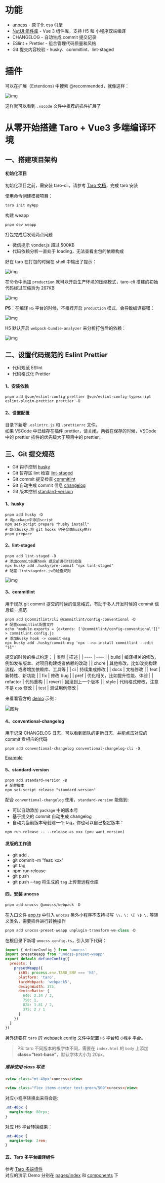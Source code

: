 # 功能
- [unocss](https://uno.antfu.me/) - 原子化 css 引擎
- [NutUI 组件库](https://nutui.jd.com/#/zh-CN/guide/intro) - Vue 3 组件库，支持 H5 和 小程序双端编译
- CHANGELOG - 自动生成 commit 提交记录
- ESlint + Prettier - 组合管理代码质量和风格
- Git 提交内容校验 - husky、commitlint、lint-staged

# 插件
可以在扩展（Extentions) 中搜索 @recommended，就像这样：

![img](/screenshots/extentions.png)

这样就可以看到 `.vscode` 文件中推荐的插件扩展了

# 从零开始搭建 Taro + Vue3 多端编译环境

## 一、搭建项目架构

#### 初始化项目

初始化项目之前，需安装 taro-cli，请参考 [Taro 文档](https://taro-docs.jd.com/taro/docs/GETTING-STARTED)，完成 taro 安装

使用命令创建模板项目：

```bash
taro init myApp
```

构建 weapp

```bash
pnpm dev weapp
```

打包完成后发现两点问题

- 微信提示 vonder.js 超过 500KB
- 代码依赖分析一直处于 loading，无法查看主包的依赖构成

好在 taro 在打包的时候在 shell 中输出了提示：

![img](/screenshots/tips.png)

在命令中添加 `production` 就可以开启生产环境的压缩模式，taro-cli 搭建的初始代码经过压缩后为 267KB

![img](/screenshots/analyse.png)

**PS**：在编译 `H5` 平台的时候，不推荐开启 `production` 模式，会导致编译报错：

![img](/screenshots/exceed-size.png)

H5 默认开启 `webpack-bundle-analyzer` 来分析打包后的依赖：

![img](/screenshots/webpack-analyzer.png)

## 二、设置代码规范的 Eslint Prettier

- 代码规范 ESlint
- 代码格式化 Prettier

#### 1、安装依赖

```shell
pnpm add @vue/eslint-config-prettier @vue/eslint-config-typescript eslint-plugin-prettier prettier -D
```

#### 2、设置配置

目录下新增 `.eslintrc.js` 和 `.prettierrc` 文件。  
如果 VSCode 中已经存在插件 prettier，请关闭。两者在保存的时候，VSCode 中的 prettier 插件的优先级大于项目中的 prettier。

## 三、Git 提交规范

- Git 钩子控制 [husky](https://typicode.github.io/husky/#/)
- Git 暂存区 lint 检查 [lint-staged](https://github.com/okonet/lint-staged)
- Git commit 提交检查 [commitlint](https://github.com/conventional-changelog/commitlint)
- Git 自动生成 commit 信息 [changelog](https://github.com/conventional-changelog-archived-repos/conventional-changelog-cli)
- Git 版本控制 [standard-version](https://www.npmjs.com/package/standard-version)

#### 1、husky

```shell
pnpm add husky -D
# 向package中添加script
npm set-script prepare "husky install"
# 始化husky,将 git hooks 钩子交由husky执行
pnpm prepare
```

#### 2、lint-staged

```shell
pnpm add lint-staged -D
# 添加commit前置hook 提交前进行代码检查
npx husky add .husky/pre-commit "npx lint-staged"
# 配置.lintstagedrc.js的检查规则
```

![img](/screenshots/staged-lint.png)

#### 3、commitlint

用于规范 git commit 提交的时候的信息格式，有助于多人开发时候的 commit 信息统一规范

```shell
pnpm add @commitlint/cli @commitlint/config-conventional -D
# 配置commitlint配置文件
echo "module.exports = {extends: ['@commitlint/config-conventional']}" > commitlint.config.js
# 添加husky hook -> commit-msg
npx husky add .husky/commit-msg 'npx --no-install commitlint --edit "$1"'
```

提交的时候的格式约定：
| 类型 | 描述 |
| ---- | ---- |
| build | 编译相关的修改，例如发布版本、对项目构建或者依赖的改动 |
| chore | 其他修改，比如改变构建流程、或者增加依赖库、工具等 |
| ci | 持续集成修改 |
| docs | 文档修改 |
| feat | 新特性、新功能 |
| fix | 修改 bug |
| pref | 优化相关，比如提升性能、体验 |
| refactor | 代码重构 |
| revert | 回滚到上一个版本 |
| style | 代码格式修改，注意不是 css 修改 |
| test | 测试用例修改 |

来看看官方的 [demo](https://github.com/conventional-changelog/commitlint) 示例：

![图片](https://raw.githubusercontent.com/conventional-changelog/commitlint/6181d69c25371fd5830a5a9b7173a200d3c9fed5/docs/assets/commitlint.svg)

#### 4、conventional-changelog

用于记录 CHANGELOG 日志，可以看到团队的更新日志，并能点击对应的 commit 看相应的代码

```
pnpm add conventional-changelog conventional-changelog-cli -D
```

[Example](https://github.com/karma-runner/karma/blob/master/CHANGELOG.md)

#### 5、standard-version

```
pnpm add standard-version -D
# 配置脚本
npm set-script release "standard-version"
```

配合 `conventional-changelog` 使用，`standard-version` 能做到:

- 可以自动添加 `package` 中的版本号
- 基于提交的 commit 自动生成 changelog
- 自动为当前版本号创建一个 tag，你也可以自己指定版本：

```shell
npm run release -- --release-as xxx (you want version)
```

#### 发版的工作流

- git add .
- git commit -m "feat: xxx"
- git tag
- npm run release
- git push
- git push --tag 将生成的 `tag` 上传至远程仓库

#### 四、安装 unocss

```js
pnpm add unocss @unocss/webpack -D
```

在入口文件 [app.ts](https://github.com/rzhAvenir/taro-vue3-template/blob/master/src/app.ts) 中引入 `unocss`
另外小程序不支持书写` \\，\: \[ \$ \.` 等转义类名，需要插件进行转换操作

```js
pnpm add unocss-preset-weapp unplugin-transform-we-class -D
```

在根目录下新增 `unocss.config.ts`，引入如下代码：

```js
import { defineConfig } from 'unocss'
import presetWeapp from 'unocss-preset-weapp'
export default defineConfig({
  presets: [
    presetWeapp({
      isH5: process.env.TARO_ENV === 'h5',
      platform: 'taro',
      taroWebpack: 'webpack5',
      designWidth: 375,
      deviceRatio: {
        640: 2.34 / 2,
        750: 1,
        828: 1.81 / 2,
        375: 2 / 1
      }
    })
  ]
})
```

另外还要在 `taro` 的 [webpack config](https://github.com/rzhAvenir/taro-vue3-template/blob/master/config/index.js) 文件中配置 `H5` 平台和 `小程序` 平台。

> PS: taro 不同版本的根字体不同，需要在 `index.html` 的 `body` 上添加**class="text-base"**，默认字体大小为 20px。

##### 推荐使用 class 写法

```html
<view class="mt-40px">unocss</view>

<view class="flex items-center text-green/500">unocss</view>
```

对应小程序转换出来将会是:

```css
.mt-40px {
  margin-top: 80rpx;
}
```

对应 H5 平台转换结果：

```css
.mt-40px {
  margin-top: 2rem;
}
```

#### 五、Taro 多平台编译组件

参考 [Taro 多端组件](https://taro-docs.jd.com/taro/docs/envs#%E5%A4%9A%E7%AB%AF%E7%BB%84%E4%BB%B6)  
对应的演示 Demo 分别在 [pages/index](https://github.com/rzhAvenir/taro-vue3-template/blob/master/src/pages/index/index.vue) 和 [components](https://github.com/rzhAvenir/taro-vue3-template/tree/master/src/components) 下
